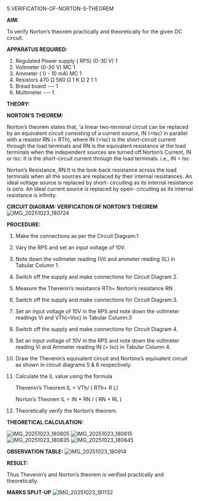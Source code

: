 5.VERIFICATION-OF-NORTON-S-THEOREM

**AIM:**

To verify Norton’s theorem practically and theoretically for the given DC circuit.

**APPARATUS REQUIRED:**

1.	Regulated Power supply ( RPS)	(0-30 V)	1
2.	Voltmeter	(0-30 V) MC	1
3.	Ammeter	( 0 - 10 mA) MC	1
4.	Resistors	470 Ω 560 Ω 1 K Ω	2 1 1
5.	Bread board	---	1
6.	Multimeter	---	1

**THEORY:**

**NORTON’S THEOREM:**

Norton’s theorem states that, ‘a linear two-terminal circuit can be replaced by an equivalent circuit consisting of a current source, IN (=Isc) in parallel with a resistor RN (= RTh), where IN (=Isc) is the short-circuit current through the load terminals and RN is the equivalent resistance at the load terminals when the independent sources are turned off.Norton’s Current, IN or Isc:
It is the short-circuit current through the load terminals. i.e., IN = Isc

Norton’s Resistance, RN:It is the look-back resistance across the load terminals when all the sources are replaced by their internal resistances. An ideal voltage source is replaced by short- circuiting as its internal resistance is zero. An ideal current source is replaced by open- circuiting as its internal resistance is infinity.
 
**CIRCUIT DIAGRAM: VERIFICATION OF NORTON’S THEOREM**
![IMG_20251023_180724](https://github.com/user-attachments/assets/c1ac610e-8102-41e9-b5c7-e4a2030d13a5)




**PROCEDURE:**

1.	Make the connections as per the Circuit Diagram:1

2.	Vary the RPS and set an input voltage of 10V.

3.	Note down the voltmeter reading (Vi) and ammeter reading (IL) in Tabular Column 1.

4.	Switch off the supply and make connections for Circuit Diagram 2.

5.	Measure the Thevenin’s resistance RTh= Norton’s resistance RN .

6.	Switch off the supply and make connections for Circuit Diagram:3.

7.	Set an input voltage of 10V in the RPS and note down the voltmeter readings Vi and VTh(=Voc) in Tabular Column:3

8.	Switch off the supply and make connections for Circuit Diagram 4.

9.	Set an input voltage of 10V in the RPS and note down the voltmeter reading Vi and Ammeter reading IN (= Isc) in Tabular Column 4.

10.	Draw the Thevenin’s equivalent circuit and Nortons’s equivalent circuit as shown in circuit diagrams 5 & 6 respectively.

11.	Calculate the IL value using the formula

   	Thevenin’s Theorem IL = VTh/ ( RTh+ R L)

   	Norton’s Theorem IL = IN * RN / ( RN + RL )

12.	Theoretically verify the Norton’s theorem.
	
**THEORETICAL CALCULATION:**

![IMG_20251023_180805](https://github.com/user-attachments/assets/c4b8e217-0f83-4ebb-93f7-241807d8465a)
![IMG_20251023_180815](https://github.com/user-attachments/assets/8a36ca78-b5a0-474c-826f-d444b49988cd)
![IMG_20251023_180835](https://github.com/user-attachments/assets/a0581ca0-0883-444d-94f0-af479424ba57)
![IMG_20251023_180845](https://github.com/user-attachments/assets/21613a5f-a9e3-437a-9111-8e9bc08445f2)

**OBSERVATION TABLE:**
![IMG_20251023_180914](https://github.com/user-attachments/assets/96b25650-e958-4f4d-9c63-4e5b3677063c)


**RESULT:**

Thus Thevenin’s and Norton’s theorem is verified practically and theoretically.

**MARKS SPLIT-UP**
![IMG_20251023_181132](https://github.com/user-attachments/assets/57d744bb-d9ab-4230-8c52-485097383113)


